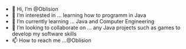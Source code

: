 - 👋 Hi, I’m @Oblision
- 👀 I’m interested in ... learning how to programm in Java
- 🌱 I’m currently learning ... Java and Computer Engineering
- 💞️ I’m looking to collaborate on ... any Java projects such as games to develop my software skills
- 📫 How to reach me ...@Oblision

<!---
Oblision/Oblision is a ✨ special ✨ repository because its `README.md` (this file) appears on your GitHub profile.
You can click the Preview link to take a look at your changes.
--->
